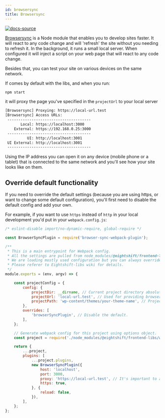 ```yaml
---
id: browsersync
title: Browsersync
---
```


[![docs-source](https://img.shields.io/badge/source-eigthshift--frontend--libs-yellow?style=for-the-badge&logo=javascript&labelColor=2a2a2a)](https://github.com/infinum/eightshift-frontend-libs/tree/v2.0.0/webpack/development.js)

[Browsersync](https://browsersync.io/docs) is a Node module that enables you to develop sites faster. It will react to any code change and will 'refresh' the site without you needing to refresh it. In the background, it runs a small local server. When configured it will inject a script on your web page that will react to any code change.

Besides that, you can test your site on various devices on the same network.

If comes by default with the libs, and when you run:

```bash
npm start
```

it will proxy the page you've specified in the `projectUrl` to your local server

```bash
[Browsersync] Proxying: https://local-url.test
[Browsersync] Access URLs:
 --------------------------------------
       Local: https://localhost:3000
    External: https://192.168.0.25:3000
 --------------------------------------
          UI: http://localhost:3001
 UI External: http://localhost:3001
 --------------------------------------
```

Using the IP address you can open it on any device (mobile phone or a tablet) that is connected to the same network and you'll see how your site looks like on them.

## Override default functionality

If you need to override the default settings (because you are using https, or want to change some default configuration), you'll first need to disable the default config and add your own.

For example, if you want to use `https` instead of `http` in your local development you'd put in your `webpack.config.js`:

```js
/* eslint-disable import/no-dynamic-require, global-require */

const BrowserSyncPlugin = require('browser-sync-webpack-plugin');

/**
 * This is a main entrypoint for Webpack config.
 * All the settings are pulled from node_modules/@eightshift/frontend-libs/webpack.
 * We are loading mostly used configuration but you can always override or turn off the default setup and provide your own.
 * Please referer to Eightshift-libs wiki for details.
 */
module.exports = (env, argv) => {

	const projectConfig = {
		config: {
			projectDir: __dirname, // Current project directory absolute path.
			projectUrl: 'local-url.test', // Used for providing browsersync functionality.
			projectPath: 'wp-content/themes/your-theme-name', // Project path relative to project root.
		},
		overrides: [
			'browserSyncPlugin', // Disable the default.
		],
	};

	// Generate webpack config for this project using options object.
	const project = require('./node_modules/@eightshift/frontend-libs/webpack')(argv.mode, projectConfig);

	return {
		...project,
		plugins: [
			...project.plugins,
			new BrowserSyncPlugin({
				host: 'localhost',
				port: 3000,
				proxy: 'https://local-url.test', // It's important to add the protocol when using https!
				https: true,
			}, {
				reload: false,
			}),
		],
	};
};
```

<div class="legacy-badge legacy-badge--v4"></div>
